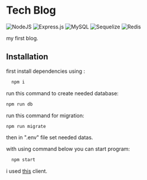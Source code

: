 
# Tech Blog

![NodeJS](https://img.shields.io/badge/node.js-6DA55F?style=for-the-badge&logo=node.js&logoColor=white)
![Express.js](https://img.shields.io/badge/express.js-%23404d59.svg?style=for-the-badge&logo=express&logoColor=%2361DAFB)
![MySQL](https://img.shields.io/badge/mysql-4479A1.svg?style=for-the-badge&logo=mysql&logoColor=white)
![Sequelize](https://img.shields.io/badge/Sequelize-52B0E7?style=for-the-badge&logo=Sequelize&logoColor=white)
![Redis](https://img.shields.io/badge/redis-%23DD0031.svg?style=for-the-badge&logo=redis&logoColor=white)

my first blog.

## Installation

first install dependencies using :

```bash
  npm i
```

run this command to create needed database:
```bash
npm run db
```

run this command for migration:
```bash
npm run migrate
```

then in ".env" file set needed datas. 

with using command below you can start program:
```bash
  npm start
```

i used [this](https://www.free-css.com/free-css-templates/page244/tech-blog) client.
